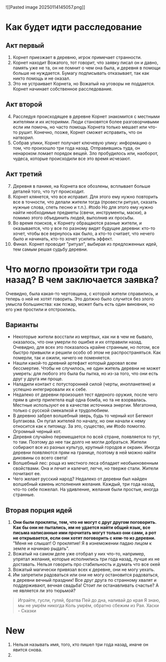 ![[Pasted image 20250114145057.png]]

# Как будет идти расследование
## Акт первый
1. Корнет приезжает в деревню, игрок примечает странности.
2. Корнет находит Вожатого, тот говорит, что заявку писал он и давно, память уже не та, он не помнит о чем она была, и деревня в помощи больше не нуждается. Бумагу подписывать отказывает, так как никто помощь и не оказал.
3. Это не устраивает Корнета, но Вожатый на уговоры не поддается. Корнет начинает собственное расследование.
## Акт второй
4. Расследуя происходящее в деревне Корнет знакомится с местными жителями и их историями. Люди становятся более разговорчивыми если им помочь, но часто помощь Корнета только мешает или что-то рушит. Конечно, позже, Корнет сможет исправить, что он натворил.
5. Собрав улики, Корнет получает ключевую улику: информацию о том, что произошло три года назад. Отправившись туда, он ненароком ломает порядок вещей. Зло пробудилось или, наоборот, чудеса, которые происходили все это время исчезают. 
## Акт третий
7. Деревня в панике, на Корнета все обозлены, всплывает больше деталей того, что тут происходит.
8. Корнет клянется, что все исправит. Для этого ему нужно повторить все в точности, что делали жители тогда (провести ритуал, сказать нужные слова, спеть песню и т.п.). #todo  Но для этого ему нужно найти необходимые предметы (свечи, инструменты, маски), а помимо этого объединить людей,  выполнив их просьбы.
9. Во время поисков, к Корнету обращаются разные жители, и оказывается, что у все по разному видят будущее деревни: кто-то хочет, чтобы все вернулось как было, а кто-то считает, что нечего было и начинать, кто-то хочет усилить эффект.
10. Финал. Корнет проводит "ритуал", выбирая из предложенных идей, тем самым решая судьбу деревни. 


# Что могло произойти три года назад? В чем заключается заявка?
Очевидно, была какая-то чертовщина, с которой жители справились, и теперь о ней не хотят говорить.
Это должно было случится без злого умысла большинства: как пожар, может быть есть один виновник, но его уже простили и отстроились.

## Варианты
- Некоторые жители восстали из мертвых, как ни в чем не бывало, оказалось, что они умерли по ошибке и их отправили назад. Очевидно, для всех это показалось крайне странным, но потом, все быстро привыкли и решили особо об этом не распространяться. Как померли, так и ожили, ничего не поменяется.
- Нашли какой-то древний артефакт который даровал всем бессмертие. Чтобы не случилось, не один житель деревни не может умереть: для любого это была бы пытка, но из-за того, что они есть друг у друга им проще.
- Наладили контакт с потусторонней силой (черты, инопланетяне) и успешно интегрировали их к себе.
- Недалеко от деревни произошел тест ядерного оружия, после чего прям в центр прилетела ещё одна бомба, но та не взорвалась. Местные используют ее в качестве источника энергии. Мегатонна, только с русской смекалкой и трудолюбием.
- В деревню забрел волшебный зверь, будь то черный кот Бегемот Булгакова. Он пугал жителей по началу, но они начали к нему относится как к питомцу. За это, существо, им #todo помогло. Огромный черный кот.
- Деревня случайно перемещается по всей стране, появляется то тут, то там. Поэтому до нее так долго не могли добраться. Жители собирают все из разных культур, крупный городов и окраин. Иногда деревни появляются прям на границе, поэтому в ней можно найти диковины со всего света!
- Волшебный лес: роща из местного леса обладает необыкновенным свойствами. Она и лечит и калечит, легче, но тверже стали. Жители почитают ее. 
- Чего желает русский народ? Недалеко от деревни был найден волшебный камень исполнения желания. Каждый, три года назад, что-то себе пожелал. На удивление, желания были простые, иногда странные. 
## Вторая порция идей
1. **Они были прокляты, тем, что не могут с друг другом поговорить. Как бы они не пытались, им не удается найти общий язык, все письма написанные ими прочитать могут только они сами, а рот не открывается, если они хотят поговорить с кем-то из деревни.**
	"Меня не слышат! О проклятие! Я в изнеможении падаю лицом к земле и начинаю рыдать".
2. Вожатый на самом деле уже отобрал у них что-то, например, упрятал желания, которые исполнились три года назад, лучше их не доставать. Нельзя говорить про стабильность и думать что все окей
3. Вожатый магически привязал всех к деревне, они не могу уехать.
4. Им запретили радоваться или они не могу остановится радоваться, в деревни вечный праздник! Все друг друга по странному хвалят и поддерживают, вечная свадьба! Стоит ли останавливать счастье? А не является ли это тюрьмой?
>Играйте, гусли, гуляй, братва Пей до дна, наливай до края Я знаю, мы не умрём никогда Коль умрём, обратно сбежим из Рая. Хаски - Сказки

# New
1. Нельзя называть имя, того, кто пишел три года назад, иначе он явится снова. 
2. 